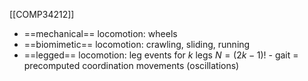 [[COMP34212]]

- ==mechanical== locomotion: wheels
- ==biomimetic== locomotion: crawling, sliding, running
- ==legged== locomotion: leg events for $k$ legs $N = (2k-1)!$ - gait = precomputed coordination movements (oscillations)